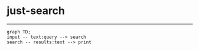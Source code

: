 # just-search
---

```mermaid
graph TD;
input -- text:query --> search
search -- results:text --> print
```